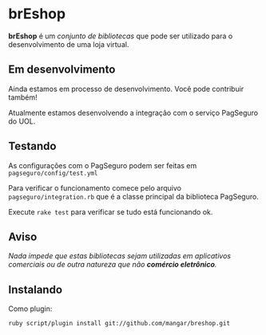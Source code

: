 # brEshop

**brEshop** é um *conjunto de bibliotecas* que pode ser utilizado para o desenvolvimento de uma loja virtual.

## Em desenvolvimento

Ainda estamos em processo de desenvolvimento. Você pode contribuir também!

Atualmente estamos desenvolvendo a integração com o serviço PagSeguro do UOL.

## Testando

As configurações com o PagSeguro podem ser feitas em `pagseguro/config/test.yml`

Para verificar o funcionamento comece pelo arquivo `pagseguro/integration.rb` que é a classe principal da biblioteca PagSeguro.

Execute `rake test` para verificar se tudo está funcionando ok.

## Aviso

*Nada impede que estas bibliotecas sejam utilizadas em aplicativos comerciais ou de outra natureza que não **comércio eletrônico**.*


## Instalando

Como plugin:

    ruby script/plugin install git://github.com/mangar/breshop.git